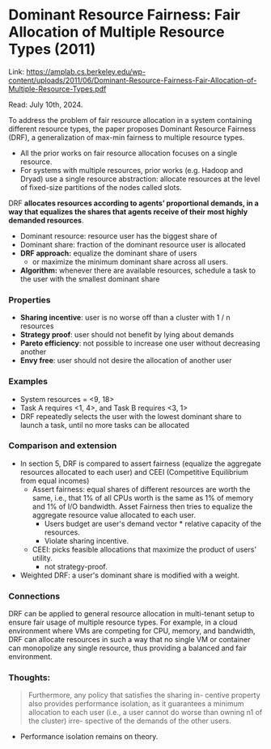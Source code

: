 # Dominant Resource Fairness: Fair Allocation of Multiple Resource Types (2011) 

Link: https://amplab.cs.berkeley.edu/wp-content/uploads/2011/06/Dominant-Resource-Fairness-Fair-Allocation-of-Multiple-Resource-Types.pdf

Read: July 10th, 2024. 

To address the problem of fair resource allocation in a system containing different resource types, the paper proposes Dominant Resource Fairness (DRF), a generalization of max-min fairness to multiple resource types. 
- All the prior works on fair resource allocation focuses on a single resource. 
- For systems with multiple resources, prior works (e.g. Hadoop and Dryad) use a single resource abstraction: allocate resources at the level of fixed-size partitions of the nodes called slots. 
 
DRF **allocates resources according to agents’ proportional demands, in a way that equalizes the shares that agents receive of their most highly demanded resources**. 

- Dominant resource: resource user has the biggest share of
- Dominant share: fraction of the dominant resource user is allocated
- **DRF approach:** equalize the dominant share of users
  - or maximize the minimum dominant share across all users. 
- **Algorithm:** whenever there are available resources, schedule a task to the user with the smallest dominant share

### Properties 
- **Sharing incentive**: user is no worse off than a cluster with 1 / n resources
- **Strategy proof**: user should not benefit by lying about demands
- **Pareto efficiency**: not possible to increase one user without decreasing another
- **Envy free**: user should not desire the allocation of another user

### Examples

- System resources = <9, 18>
- Task A requires <1, 4>, and Task B requires <3, 1>
- DRF repeatedly selects the user with the lowest dominant share to launch a task, until no more tasks can be allocated

### Comparison and extension

* In section 5, DRF is compared to assert fairness (equalize the aggregate resources allocated to each user) and CEEI (Competitive Equilibrium from equal incomes)
  * Assert fairness: equal shares of different resources are worth the same, i.e., that 1% of all CPUs worth is the same as 1% of memory and 1% of I/O bandwidth. Asset Fairness then tries to equalize the aggregate resource value allocated to each user. 
    * Users budget are user's demand vector * relative capacity of the resources. 
    * Violate sharing incentive. 
  * CEEI: picks feasible allocations that maximize the product of users' utility.
    * not strategy-proof. 
* Weighted DRF: a user's dominant share is modified with a weight. 

### Connections 
DRF can be applied to general resource allocation in multi-tenant setup to ensure fair usage of multiple resource types. For example, in a cloud environment where VMs are competing for CPU, memory, and bandwidth, DRF can allocate resources in such a way that no single VM or container can monopolize any single resource, thus providing a balanced and fair environment.

### Thoughts:

> Furthermore, any policy that satisfies the sharing in- centive property also provides performance isolation, as it guarantees a minimum allocation to each user (i.e., a user cannot do worse than owning n1 of the cluster) irre- spective of the demands of the other users.

* Performance isolation remains on theory. 